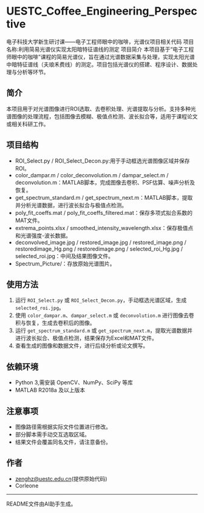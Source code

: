 # UESTC_Coffee_Engineering_Perspective
电子科技大学新生研讨课——电子工程师眼中的咖啡，光谱仪项目相关代码
项目名称:利用简易光谱仪实现太阳暗特征谱线的测定
项目简介
本项目基于“电子工程师眼中的咖啡”课程的简易光谱仪，旨在通过光谱数据采集与处理，实现太阳光谱中暗特征谱线（夫琅禾费线）的测定。项目包括光谱仪的搭建、程序设计、数据处理与分析等环节。

简介
----
本项目用于对光谱图像进行ROI选取、去卷积处理、光谱提取与分析。支持多种光谱图像的处理流程，包括图像去模糊、极值点检测、波长拟合等，适用于课程论文或相关科研工作。

项目结构
--------
- ROI_Select.py / ROI_Select_Decon.py:用于手动框选光谱图像区域并保存ROI。
- color_dampar.m / color_deconvolution.m / dampar_select.m / deconvolution.m：MATLAB脚本，完成图像去卷积、PSF估算、噪声分析及恢复。
- get_spectrum_standard.m / get_spectrum_next.m：MATLAB脚本，提取并分析光谱数据，进行波长拟合与极值点检测。
- poly_fit_coeffs.mat / poly_fit_coeffs_filtered.mat：保存多项式拟合系数的MAT文件。
- extrema_points.xlsx / smoothed_intensity_wavelength.xlsx：保存极值点和光谱强度-波长数据。
- deconvolved_image.jpg / restored_image.jpg / restored_image.png / restoredimage_Hg.png / restoredimage.png / selected_roi_Hg.jpg / selected_roi.jpg：中间及结果图像文件。
- Spectrum_Picture/：存放原始光谱图片。

使用方法
--------
1. 运行 `ROI_Select.py` 或 `ROI_Select_Decon.py`，手动框选光谱区域，生成 `selected_roi.jpg`。
2. 使用 `color_dampar.m`、`dampar_select.m` 或 `deconvolution.m` 进行图像去卷积与恢复，生成去卷积后的图像。
3. 运行 `get_spectrum_standard.m` 或 `get_spectrum_next.m`，提取光谱数据并进行波长拟合、极值点检测，结果保存为Excel和MAT文件。
4. 查看生成的图像和数据文件，进行后续分析或论文撰写。

依赖环境
--------
- Python 3,需安装 OpenCV、NumPy、SciPy 等库
- MATLAB R2018a 及以上版本

注意事项
--------
- 图像路径需根据实际文件位置进行修改。
- 部分脚本需手动交互选取区域。
- 结果文件会覆盖同名文件，请注意备份。

作者
----
- zenghz@uestc.edu.cn(提供原始代码)
- Corleone

---
README文件由AI助手生成。
